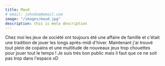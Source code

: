 ```yaml
---
title: Maud
# email: johndoe@email.com
image: "/images/maud.jpg"
description: this is meta description
---
```


Chez moi les jeux de société ont toujours été une affaire de famille et c'était une tradition de jouer les longs après-midi d'hiver. Maintenant j'ai trouvé tout plein de copains et une multitude de nouveaux jeux trop chouettes pour jouer tout le temps ! Je suis très bon public mais il faut que ce ne soit pas trop dans l'espace xD
